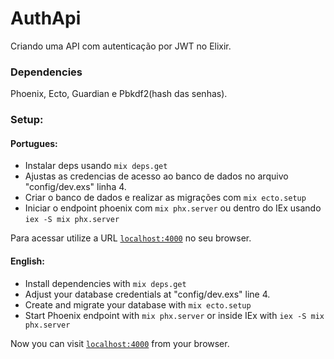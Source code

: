 # AuthApi

Criando uma API com autenticação por JWT no Elixir.

### Dependencies
Phoenix, Ecto, Guardian e Pbkdf2(hash das senhas).



### Setup:

#### Portugues:

  * Instalar deps usando `mix deps.get`
  * Ajustas as credencias de acesso ao banco de dados no arquivo "config/dev.exs" linha 4.
  * Criar o banco de dados e realizar as migrações com `mix ecto.setup`
  * Iniciar o endpoint phoenix com `mix phx.server` ou dentro do IEx usando `iex -S mix phx.server`

Para acessar utilize a URL [`localhost:4000`](http://localhost:4000) no seu browser.



#### English:

  * Install dependencies with `mix deps.get`
  * Adjust your database credentials at "config/dev.exs" line 4.
  * Create and migrate your database with `mix ecto.setup`
  * Start Phoenix endpoint with `mix phx.server` or inside IEx with `iex -S mix phx.server`

Now you can visit [`localhost:4000`](http://localhost:4000) from your browser.
